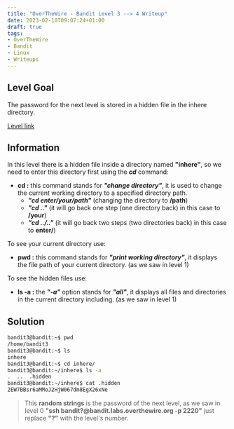 ```yaml
---
title: "OverTheWire - Bandit Level 3 --> 4 Writeup"
date: 2023-02-10T09:07:24+01:00
draft: true
tags:
- OverTheWire
- Bandit
- Linux
- Writeups
---
```


## Level Goal
The password for the next level is stored in a hidden file in the inhere directory.

[Level link](https://overthewire.org/wargames/bandit/bandit.html)


## Information
In this level there is a hidden file inside a directory named **"inhere"**, so we need to enter this directory first using the **_cd_** command:
* **cd :** this command stands for **_"change directory"_**, it is used to change the current working directory to a specified directory path.  
  * **_"cd enter/your/path"_** (changing the directory to **/path**)
  * **_"cd .."_** (it will go back one step (one directory back) in this case to **/your**)
  * **_"cd ../.."_** (it will go back two steps (two directories back) in this case to **enter/**)   

To see your current directory use:
*  **pwd :** this command stands for **_"print working directory"_**, it displays the file path of your current directory. (as we saw in level 1)   

To see the hidden files use:
*  **ls -a :** the **_"-a"_** option stands for **_"all"_**, it displays all files and directories in the current directory including. (as we saw in level 1)

## Solution

```bash
bandit3@bandit:~$ pwd
/home/bandit3
bandit3@bandit:~$ ls
inhere
bandit3@bandit:~$ cd inhere/
bandit3@bandit:~/inhere$ ls -a
.  ..  .hidden
bandit3@bandit:~/inhere$ cat .hidden 
2EW7BBsr6aMMoJ2HjW067dm8EgX26xNe
```


> This **random strings** is the password of the next level, as we saw in level 0 **"ssh bandit?@bandit.labs.overthewire.org -p 2220"** just replace **"?"** with the level's number.